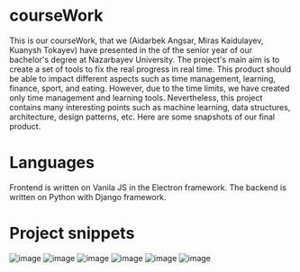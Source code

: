 # courseWork
This is our courseWork, that we (Aidarbek Angsar, Miras Kaidulayev, Kuanysh Tokayev) have presented in the of the senior year of our bachelor's degree at Nazarbayev University. 
The project's main aim is to create a set of tools to fix the real progress in real time. This product should be able to impact different aspects such as time management, learning, finance, sport, and eating. However, due to the time limits, we have created only time management and learning tools. Nevertheless, this project contains many interesting points such as machine learning, data structures, architecture, design patterns, etc. Here are some snapshots of our final product. 
# Languages
Frontend is written on Vanila JS in the Electron framework.
The backend is written on Python with Django framework.
# Project snippets
![image](https://user-images.githubusercontent.com/88711794/183814904-ce397bbf-e478-46d7-b8f4-da9b88c8bd09.png)
![image](https://user-images.githubusercontent.com/88711794/183814935-8865cc09-3b8b-4171-acae-03ee06341a52.png)
![image](https://user-images.githubusercontent.com/88711794/183814964-21cf64d4-89be-42a0-9d03-15b76da25362.png)
![image](https://user-images.githubusercontent.com/88711794/183815168-682dff55-0af4-4227-bbdd-b27c77f1445d.png)
![image](https://user-images.githubusercontent.com/88711794/183815219-440c9079-611d-454f-be0d-55f66cefde02.png)
![image](https://user-images.githubusercontent.com/88711794/183815232-49bc760d-91fb-48d4-ac29-7564ea5b44ad.png)
